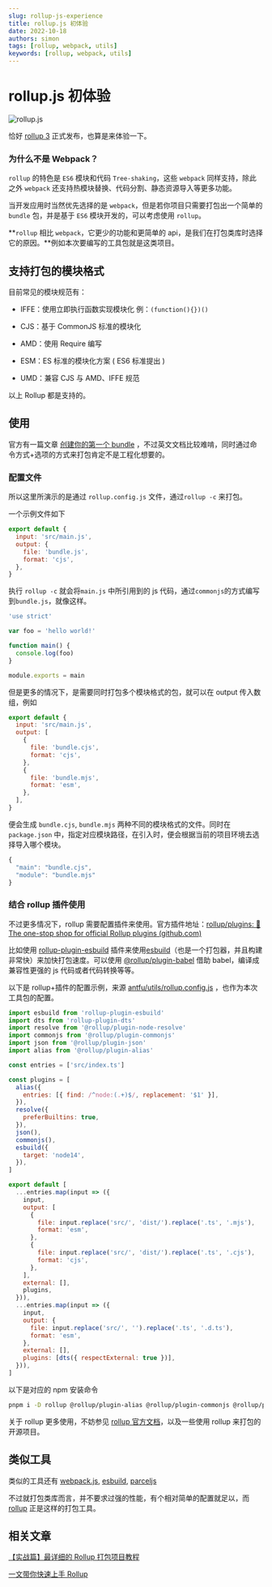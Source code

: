 ```yaml
---
slug: rollup-js-experience
title: rollup.js 初体验
date: 2022-10-18
authors: simon
tags: [rollup, webpack, utils]
keywords: [rollup, webpack, utils]
---
```


# rollup.js 初体验

![rollup.js](https://img.kuizuo.cn/rollupjs.png)

恰好 [rollup 3](https://github.com/rollup/rollup/releases/tag/v3.0.0 'rollup 3') 正式发布，也算是来体验一下。

<!-- truncate -->

### 为什么不是 Webpack？

`rollup` 的特色是 `ES6` 模块和代码 `Tree-shaking`，这些 `webpack` 同样支持，除此之外 `webpack` 还支持热模块替换、代码分割、静态资源导入等更多功能。

当开发应用时当然优先选择的是 `webpack`，但是若你项目只需要打包出一个简单的 `bundle` 包，并是基于 `ES6` 模块开发的，可以考虑使用 `rollup`。

**`rollup` 相比 `webpack`，它更少的功能和更简单的 api，是我们在打包类库时选择它的原因。**例如本次要编写的工具包就是这类项目。

## 支持打包的模块格式

目前常见的模块规范有：&#x20;

- IFFE：使用立即执行函数实现模块化 例：`(function(){})()`

- CJS：基于 CommonJS 标准的模块化

- AMD：使用 Require 编写

- ESM：ES 标准的模块化方案 ( ES6 标准提出 )

- UMD：兼容 CJS 与 AMD、IFFE 规范

以上 Rollup 都是支持的。

## 使用

官方有一篇文章 [创建你的第一个 bundle](https://rollupjs.org/guide/en/#creating-your-first-bundle '创建你的第一个bundle') ，不过英文文档比较难啃，同时通过命令方式+选项的方式来打包肯定不是工程化想要的。

### 配置文件

所以这里所演示的是通过 `rollup.config.js` 文件，通过`rollup -c` 来打包。

一个示例文件如下

```javascript title='rollup.config.js'
export default {
  input: 'src/main.js',
  output: {
    file: 'bundle.js',
    format: 'cjs',
  },
}
```

执行 `rollup -c` 就会将`main.js` 中所引用到的 js 代码，通过`commonjs`的方式编写到`bundle.js`，就像这样。

```javascript title='bundle.js'
'use strict'

var foo = 'hello world!'

function main() {
  console.log(foo)
}

module.exports = main
```

但是更多的情况下，是需要同时打包多个模块格式的包，就可以在 output 传入数组，例如

```javascript title='rollup.config.js'
export default {
  input: 'src/main.js',
  output: [
    {
      file: 'bundle.cjs',
      format: 'cjs',
    },
    {
      file: 'bundle.mjs',
      format: 'esm',
    },
  ],
}
```

便会生成 `bundle.cjs`, `bundle.mjs` 两种不同的模块格式的文件。同时在 `package.json` 中，指定对应模块路径，在引入时，便会根据当前的项目环境去选择导入哪个模块。

```javascript title='package.json'
{
  "main": "bundle.cjs",
  "module": "bundle.mjs"
}
```

### 结合 rollup 插件使用

不过更多情况下，rollup 需要配置插件来使用。官方插件地址：[rollup/plugins: 🍣 The one-stop shop for official Rollup plugins (github.com)](https://github.com/rollup/plugins 'rollup/plugins: 🍣 The one-stop shop for official Rollup plugins (github.com)')

比如使用 [rollup-plugin-esbuild](https://github.com/egoist/rollup-plugin-esbuild 'rollup-plugin-esbuild') 插件来使用[esbuild](https://esbuild.docschina.org/ 'esbuild')（也是一个打包器，并且构建非常快）来加快打包速度。可以使用 [@rollup/plugin-babel](https://github.com/rollup/plugins/tree/master/packages/babel '@rollup/plugin-babel') 借助 babel，编译成兼容性更强的 js 代码或者代码转换等等。

以下是 rollup+插件的配置示例，来源 [antfu/utils/rollup.config.js](https://github.com/antfu/utils/blob/main/rollup.config.js 'antfu/utils/rollup.config.js') ，也作为本次工具包的配置。

```javascript title='rollup.config.js'
import esbuild from 'rollup-plugin-esbuild'
import dts from 'rollup-plugin-dts'
import resolve from '@rollup/plugin-node-resolve'
import commonjs from '@rollup/plugin-commonjs'
import json from '@rollup/plugin-json'
import alias from '@rollup/plugin-alias'

const entries = ['src/index.ts']

const plugins = [
  alias({
    entries: [{ find: /^node:(.+)$/, replacement: '$1' }],
  }),
  resolve({
    preferBuiltins: true,
  }),
  json(),
  commonjs(),
  esbuild({
    target: 'node14',
  }),
]

export default [
  ...entries.map(input => ({
    input,
    output: [
      {
        file: input.replace('src/', 'dist/').replace('.ts', '.mjs'),
        format: 'esm',
      },
      {
        file: input.replace('src/', 'dist/').replace('.ts', '.cjs'),
        format: 'cjs',
      },
    ],
    external: [],
    plugins,
  })),
  ...entries.map(input => ({
    input,
    output: {
      file: input.replace('src/', '').replace('.ts', '.d.ts'),
      format: 'esm',
    },
    external: [],
    plugins: [dts({ respectExternal: true })],
  })),
]
```

以下是对应的 npm 安装命令

```bash
pnpm i -D rollup @rollup/plugin-alias @rollup/plugin-commonjs @rollup/plugin-json @rollup/plugin-node-resolve rollup-plugin-esbuild rollup-plugin-dts
```

关于 rollup 更多使用，不妨参见 [rollup 官方文档](https://rollupjs.org/ 'rollup官方文档')，以及一些使用 rollup 来打包的开源项目。

## 类似工具

类似的工具还有 [webpack.js](https://webpack.js.org/ 'webpack.js'), [esbuild](https://esbuild.github.io/ 'esbuild'), [parceljs](https://parceljs.org/ 'parceljs')

不过就打包类库而言，并不要求过强的性能，有个相对简单的配置就足以，而 [rollup](https://rollupjs.org/ 'rollup') 正是这样的打包工具。

## 相关文章

[【实战篇】最详细的 Rollup 打包项目教程](https://juejin.cn/post/7145090564801691684 '【实战篇】最详细的Rollup打包项目教程')

[一文带你快速上手 Rollup](https://zhuanlan.zhihu.com/p/221968604 '一文带你快速上手Rollup')

